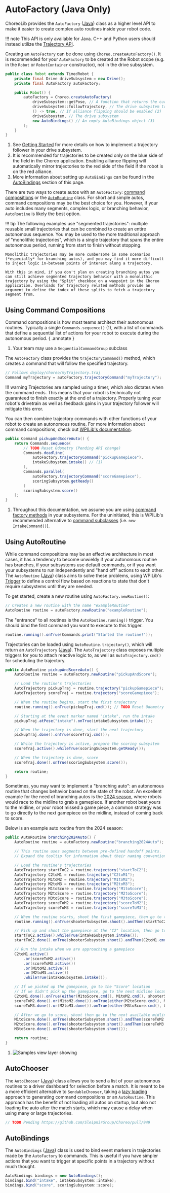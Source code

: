 
# AutoFactory (Java Only)

ChoreoLib provides the `AutoFactory` ([Java](/api/choreolib/java/choreo/auto/AutoFactory.html)) class as a higher level API to make it easier to create complex auto routines inside your robot code.

!!! note
    This API is only available for Java. C++ and Python users should instead utilize the [Trajectory API](./trajectory-api.md).

Creating an `AutoFactory` can be done using `Choreo.createAutoFactory()`. It is recommended for your `AutoFactory` to be created at the Robot scope (e.g. in the `Robot` or `RobotContainer` constructor), not in the drive subsystem.

```java title="Robot.java"
public class Robot extends TimedRobot {
    private final Drive driveSubsystem = new Drive();
    private final AutoFactory autoFactory;

    public Robot() {
        autoFactory = Choreo.createAutoFactory(
            driveSubsystem::getPose, // A function that returns the current robot pose
            driveSubsystem::followTrajectory, // The drive subsystem trajectory follower (1)
            () -> true, // If alliance flipping should be enabled (2)
            driveSubsystem, // The drive subsystem
            new AutoBindings() // An empty AutoBindings object (3)
        );
    }
}
```

1. See [Getting Started](./getting-started.md/#setting-up-the-drive-subsystem) for more details on how to implement a trajectory follower in your drive subsystem.
2. It is recommended for trajectories to be created only on the blue side of the field in the Choreo application. Enabling alliance flipping will automatically mirror trajectories to the red side of the field if the robot is on the red alliance.
3. More information about setting up `AutoBindings` can be found in the [AutoBindings](#autobindings) section of this page.

There are two ways to create autos with an `AutoFactory`: [command compositions](#using-command-compositions) or the [`AutoRoutine`](#using-autoroutine) class. For short and simple autos, command compositions may be the best choice for you. However, if your auto includes many segments, complex logic, or branching behavior, `AutoRoutine` is likely the best option.

!!! tip
    The following examples use "segmented trajectories": multiple reusable small trajectories that can be combined to create an entire autonomous sequence. You may be used to the more traditional approach of "monolithic trajectories", which is a single trajectory that spans the entire autonomous period, running from start to finish without stopping.

    Monolithic trajectories may be more cumbersome in some scenarios (*especially* for branching autos), and you may find it more difficult to inject logic in-between points of interest along a trajectory.

    With this in mind, if you don't plan on creating branching autos you can still achieve segmented trajectory behavior with a monolithic trajectory by using the "Split" checkbox on a waypoint in the Choreo application. Overloads for trajectory related methods provide an argument to define the index of these splits to fetch a trajectory segment from.

## Using Command Compositions

Command compositions is how most teams architect their autonomous routines. Typically a single `Commands.sequence()` (1), with a list of commands that define a sequential list of actions for your robot to execute during the autonomous period.
{ .annotate }

1. Your team may use a `SequentialCommandGroup` subclass

The `AutoFactory` class provides the `trajectoryCommand()` method, which creates a command that will follow the specified trajectory.

```java
// Follows deploy/choreo/myTrajectory.traj
Command myTrajectory = autoFactory.trajectoryCommand("myTrajectory");
```

!!! warning
    Trajectories are sampled using a timer, which also dictates when the command ends. This means that your robot is technically not guaranteed to finish exactly at the end of a trajectory. Properly tuning your robot's drivetrain as well as feedback gains in your trajectory follower will mitigate this error.

You can then combine trajectory commands with other functions of your robot to create an autonomous routine. For more information about command compositions, check out [WPILib's documentation](https://docs.wpilib.org/en/stable/docs/software/commandbased/command-compositions.html).

```java
public Command pickupAndScoreAuto() {
    return Commands.sequence(
        // TODO Reset Odometry (Pending API change)
        Commands.deadline(
            autoFactory.trajectoryCommand("pickupGamepiece"),
            intakeSubsystem.intake() // (1)
        ),
        Commands.parallel(
            autoFactory.trajectoryCommand("scoreGamepiece"),
            scoringSubsystem.getReady()
        )
        scoringSubsystem.score()
    );
}
```

1. Throughout this documentation, we assume you are using [command factory methods](https://docs.wpilib.org/en/stable/docs/software/commandbased/organizing-command-based.html#instance-command-factory-methods) in your subsystems. For the uninitiated, this is WPILib's recommended alternative to [command subclasses](https://docs.wpilib.org/en/stable/docs/software/commandbased/organizing-command-based.html#writing-command-classes) (i.e. `new IntakeCommand()`).

## Using AutoRoutine

While command compositions may be an effective architecture in most cases, it has a tendency to become unwieldy if your autonomous routine has branches, if your subsystems use default commands, or if you want your subsystems to run independently and "hand off" actions to each other. The `AutoRoutine` ([Java](/api/choreolib/java/choreo/auto/AutoRoutine.html)) class aims to solve these problems, using WPILib's [Trigger](https://github.wpilib.org/allwpilib/docs/release/java/edu/wpi/first/wpilibj2/command/button/Trigger.html) to define a control flow based on reactions to state that don't require subsystems until they are needed.

To get started, create a new routine using `AutoFactory.newRoutine()`:

```java
// Creates a new routine with the name "exampleRoutine"
AutoRoutine routine = autoFactory.newRoutine("exampleRoutine");
```

The "entrance" to all routines is the `AutoRoutine.running()` trigger. You should bind the first command you want to execute to this trigger.

```java
routine.running().onTrue(Commands.print("Started the routine!"));
```

Trajectories can be loaded using `AutoRoutine.trajectory()`, which will return an `AutoTrajectory` ([Java](/api/choreolib/java/choreo/auto/AutoTrajectory.html)). The `AutoTrajectory` class exposes multiple triggers for you to attach reactive logic to, as well as `AutoTrajectory.cmd()` for scheduling the trajectory.

```java
public AutoRoutine pickupAndScoreAuto() {
    AutoRoutine routine = autoFactory.newRoutine("pickupAndScore");

    // Load the routine's trajectories
    AutoTrajectory pickupTraj = routine.trajectory("pickupGamepiece");
    AutoTrajectory scoreTraj = routine.trajectory("scoreGamepiece");

    // When the routine begins, start the first trajectory
    routine.running().onTrue(pickupTraj.cmd()); // TODO Reset Odometry (Pending API change)

    // Starting at the event marker named "intake", run the intake
    pickupTraj.atPose("intake").onTrue(intakeSubsystem.intake());

    // When the trajectory is done, start the next trajectory
    pickupTraj.done().onTrue(scoreTraj.cmd());

    // While the trajectory is active, prepare the scoring subsystem
    scoreTraj.active().whileTrue(scoringSubsystem.getReady());

    // When the trajectory is done, score
    scoreTraj.done().onTrue(scoringSubsystem.score());

    return routine;
}
```

Sometimes, you may want to implement a "branching auto": an autonomous routine that changes behavior based on the state of the robot. An excellent example for the need of branching autos is the [2024 season](https://youtu.be/9keeDyFxzY4), where robots would race to the midline to grab a gamepiece. If another robot beat yours to the midline, or your robot missed a game piece, a common strategy was to go directly to the next gamepiece on the midline, instead of coming back to score.

Below is an example auto routine from the 2024 season:

```java
public AutoRoutine branching2024Auto() {
    AutoRoutine routine = autoFactory.newRoutine("branching2024Auto");

    // This routine uses segments between pre-defined handoff points.
    // Expand the tooltip for information about their naming convention -> (1)

    // Load the routine's trajectories
    AutoTrajectory startToC2 = routine.trajectory("startToC2");
    AutoTrajectory C2toM1 = routine.trajectory("C2toM1");
    AutoTrajectory M1toM2 = routine.trajectory("M1toM2");
    AutoTrajectory M2toM3 = routine.trajectory("M2toM3");
    AutoTrajectory M1toScore = routine.trajectory("M1toScore");
    AutoTrajectory M2toScore = routine.trajectory("M2toScore");
    AutoTrajectory M3toScore = routine.trajectory("M3toScore");
    AutoTrajectory scoreToM2 = routine.trajectory("scoreToM2");
    AutoTrajectory scoreToM3 = routine.trajectory("scoreToM3");

    // When the routine starts, shoot the first gamepiece, then go to the "C2" location
    routine.running().onTrue(shooterSubsystem.shoot().andThen(startToC2.cmd()));

    // Pick up and shoot the gamepiece at the "C2" location, then go to the "M1" location
    startToC2.active().whileTrue(intakeSubsystem.intake());
    startToC2.done().onTrue(shooterSubsystem.shoot().andThen(C2toM1.cmd()));

    // Run the intake when we are approaching a gamepiece
    C2toM1.active()
        .or(scoreToM2.active())
        .or(scoreToM3.active())
        .or(M1toM2.active())
        .or(M2toM3.active())
        .whileTrue(intakeSubsystem.intake());

    // If we picked up the gamepiece, go to the "Score" location
    // If we didn't pick up the gamepiece, go to the next midline location
    C2toM1.done().onTrue(either(M1toScore.cmd(), M1toM2.cmd(), shooterSubsystem::hasGamepiece));
    scoreToM2.done().or(M1toM2.done()).onTrue(either(M2toScore.cmd(), M2toM3.cmd(), shooterSubsystem::hasGamepiece));
    scoreToM3.done().or(M2toM3.done()).onTrue(either(M3toScore.cmd(), Commands.none(), shooterSubsystem::hasGamepiece));

    // After we go to score, shoot then go to the next available midline location
    M1toScore.done().onTrue(shooterSubsystem.shoot().andThen(scoreToM2.cmd()));
    M2toScore.done().onTrue(shooterSubsystem.shoot().andThen(scoreToM3.cmd()));
    M3toScore.done().onTrue(shooterSubsystem.shoot());

    return routine;
}
```

1. ![Samples view layer showing ](../media/choreolib-branching-auto.png)

## AutoChooser

The `AutoChooser` ([Java](/api/choreolib/java/choreo/auto/AutoChooser.html)) class allows you to send a list of your autonomous routines to a driver dashboard for selection before a match. It is meant to be a more efficient alternative to `SendableChooser`, taking a [lazy loading](https://en.wikipedia.org/wiki/Lazy_loading) approach to generating command compositions or an `AutoRoutine`. This approach has the benefit of not loading all autos on startup, but also not loading the auto after the match starts, which may cause a delay when using many or large trajectories.

```java
// TODO Pending https://github.com/SleipnirGroup/Choreo/pull/949    
```

## AutoBindings

The `AutoBindings` ([Java](/api/choreolib/java/choreo/auto/AutoFactory.AutoBindings.html)) class is used to bind event markers in trajectories made by the `AutoFactory` to commands. This is useful if you have simpler actions that you want to trigger at specific points in a trajectory without much thought.

```java
AutoBindings bindings = new AutoBindings();
bindings.bind("intake", intakeSubsystem::intake);
bindings.bind("score", scoringSubsystem::score);
```
